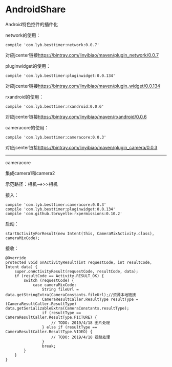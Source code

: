 # AndroidShare
Android特色控件的插件化

network的使用：

    compile 'com.lyb.besttimer:network:0.0.7'
对应jcenter链接<https://bintray.com/linyibiao/maven/plugin_network/0.0.7>

pluginwidget的使用：

    compile 'com.lyb.besttimer:pluginwidget:0.0.134'
对应jcenter链接<https://bintray.com/linyibiao/maven/plugin_widget/0.0.134>

rxandroid的使用：

    compile 'com.lyb.besttimer:rxandroid:0.0.6'
对应jcenter链接<https://bintray.com/linyibiao/maven/rxandroid/0.0.6>

cameracore的使用：

    compile 'com.lyb.besttimer:cameracore:0.0.3'
对应jcenter链接<https://bintray.com/linyibiao/maven/plugin_camera/0.0.3>

------------------------------------------------------------------------------------------------------

cameracore

集成camera1和camera2

示范路径：相机-->>>相机

接入：

    compile 'com.lyb.besttimer:cameracore:0.0.3'
    compile 'com.lyb.besttimer:pluginwidget:0.0.134'
    compile 'com.github.tbruyelle:rxpermissions:0.10.2'

启动：

    startActivityForResult(new Intent(this, CameraMixActivity.class), cameraMixCode);

接收：

    @Override
    protected void onActivityResult(int requestCode, int resultCode, Intent data) {
        super.onActivityResult(requestCode, resultCode, data);
        if (resultCode == Activity.RESULT_OK) {
            switch (requestCode) {
                case cameraMixCode:
                    String fileUrl = data.getStringExtra(CameraConstants.fileUrl);//资源本地链接
                    CameraResultCaller.ResultType resultType = (CameraResultCaller.ResultType) data.getSerializableExtra(CameraConstants.resultType);
                    if (resultType == CameraResultCaller.ResultType.PICTURE) {
                        // TODO: 2019/4/18 图片处理
                    } else if (resultType == CameraResultCaller.ResultType.VIDEO) {
                        // TODO: 2019/4/18 视频处理
                    }
                    break;
            }
        }
    }
